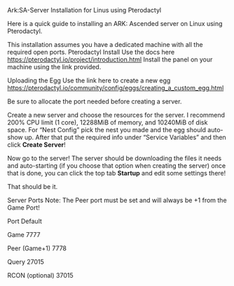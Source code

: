 Ark:SA-Server Installation for Linus using Pterodactyl

 Here is a quick guide to installing an ARK: Ascended server on Linux using Pterodactyl.

This installation assumes you have a dedicated machine with all the required open ports.
Pterodactyl Install
Use the docs here https://pterodactyl.io/project/introduction.html
Install the panel on your machine using the link provided.

Uploading the Egg
Use the link here to create a new egg https://pterodactyl.io/community/config/eggs/creating_a_custom_egg.html

Be sure to allocate the port needed before creating a server.

Create a new server and choose the resources for the server.
I recommend 200% CPU limit (1 core), 12288MiB of memory, and 10240MiB of disk space. For “Nest Config” pick the nest you made and the egg should auto-show up. After that put the required info under “Service Variables” and then click **Create Server**!
 
Now go to the server!
The server should be downloading the files it needs and auto-starting (if you choose that option when creating the server) once that is done, you can click the top tab **Startup** and edit some settings there!

That should be it.

Server Ports
Note: The Peer port must be set and will always be +1 from the Game Port!

Port	Default

Game	7777

Peer (Game+1)	7778

Query	27015

RCON (optional)	37015
